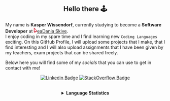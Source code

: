 ## <p align="center">Hello there 🕹️</p>

My name is **Kasper Wissendorf**, currently studying to become a **Software Developer** at [![Icon](/icons/Dania.png)eaDania Skive](https://eadania.com/). <br>
I enjoy coding in my spare time and I find learning new `Coding Languages` exciting. On this GitHub Profile, I will upload some projects that I make, that I find interesting and I will also upload assignments that I have been given by my teachers, exam projects that can be shared freely. 

Below here you will find some of my *socials* that you can use to get in contact with me!

<div align="center">
  
[![Linkedin Badge](https://img.shields.io/badge/-LinkedIn-blue?style=flat-square&logo=Linkedin&logoColor=white)](https://www.linkedin.com/in/kasper-wissendorf-7279011b6/)
[![StackOverflow Badge](https://img.shields.io/badge/-Stack%20Overflow-FE7A16?style=flat-square&logo=Stack-Overflow&logoColor=white)](https://stackoverflow.com/users/18100435/kasper-wissendorf)
</div>

<br>
<details>
<summary align="center"><strong>Language Statistics</strong></summary>
<br>
<table align="center">
	<tr>
		<th>Language</th>
		<th>Time Spent</th>
		<th>Percent</th>
	</tr>
	<tr>
		<td>C#</td>
		<td>05h 06m</td>
		<td>34.2%</td>
	</tr>
	<tr>
		<td>JavaScript</td>
		<td>03h 59m</td>
		<td>26.74%</td>
	</tr>
	<tr>
		<td>HTML</td>
		<td>01h 54m</td>
		<td>12.83%</td>
	</tr>
	<tr>
		<td>Markdown</td>
		<td>01h 20m</td>
		<td>8.99%</td>
	</tr>
	<tr>
		<td>TypeScript</td>
		<td>00h 59m</td>
		<td>6.64%</td>
	</tr>
	<tr>
		<td>JSON</td>
		<td>00h 35m</td>
		<td>3.98%</td>
	</tr>
	<tr>
		<td>CSS</td>
		<td>00h 14m</td>
		<td>1.61%</td>
	</tr>
	<tr>
		<td>Other</td>
		<td>00h 13m</td>
		<td>1.46%</td>
	</tr>
	<tr>
		<td>Lua</td>
		<td>00h 12m</td>
		<td>1.37%</td>
	</tr>
	<tr>
		<td>XAML</td>
		<td>00h 07m</td>
		<td>0.85%</td>
	</tr>
	<tr>
		<td>Git Config</td>
		<td>00h 06m</td>
		<td>0.68%</td>
	</tr>
	<tr>
		<td>YAML</td>
		<td>00h 04m</td>
		<td>0.47%</td>
	</tr>
	<tr>
		<td>Text</td>
		<td>00h 01m</td>
		<td>0.16%</td>
	</tr>
	<tr>
		<td>Perl</td>
		<td>00h 00m</td>
		<td>0.03%</td>
	</tr>
</table>
<p align="center"><sub>Last Updated: 02/08/2022 12:25:34</sub></p>
<p align="center"><sub>Data first recorded on 31th. January of 2022</sub></p>
</details>